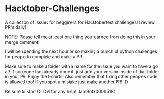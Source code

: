# Hacktober-Challenges

A collection of issues for begginers for Hacktoberfest challenges! I review PR's daily!

NOTE: Please tell me at least one thing you learned from doing this in your merge comment!

I will be spending the next hour or so making a bunch of python challenges for people to complete and make a PR

Make sure to make a folder with a name for the issue you want to have a go at! If someone has already done it, just add your version inside of that folder in your PR. Enjoy the t-shirts! Also remember that fixing other peoples code is allowed too! If you spot a mistake just make another PR! :D

Be sure to star! Or DM for any help! JamBot3000#5181
